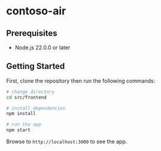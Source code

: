 # contoso-air

## Prerequisites

- Node.js 22.0.0 or later

## Getting Started

First, clone the repository then run the following commands:

```bash
# change directory
cd src/frontend

# install dependencies
npm install

# run the app
npm start
```

Browse to `http://localhost:3000` to see the app.
